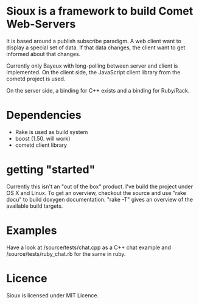 Sioux is a framework to build Comet Web-Servers 
===============================================
 
It is based around a publish subscribe paradigm. A web client want to display a special set of data. If that data changes, the client want to get informed about that changes.

Currently only Bayeux with long-polling between server and client is implemented. On the client side, the JavaScript client library from the cometd project is used.

On the server side, a binding for C++ exists and a binding for Ruby/Rack.

Dependencies
============

- Rake is used as build system 
- boost (1.50. will work)
- cometd client library

getting "started"
=================

Currently this isn't an "out of the box" product. I've build the project under OS X and Linux. To get an overview, checkout the source and use "rake docu" to build doxygen documentation. "rake -T" gives an overview of the available build targets.

Examples
========

Have a look at /source/tests/chat.cpp as a C++ chat example and /source/tests/ruby_chat.rb for the same in ruby.

Licence  
=======

Sioux is licensed under MIT Licence.

